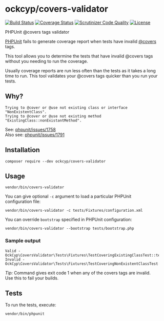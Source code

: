 ockcyp/covers-validator
=======================

[![Build Status](https://travis-ci.org/ockcyp/covers-validator.svg?branch=master)](https://travis-ci.org/ockcyp/covers-validator)
[![Coverage Status](https://coveralls.io/repos/ockcyp/covers-validator/badge.svg?branch=master&service=github)](https://coveralls.io/github/ockcyp/covers-validator?branch=master)
[![Scrutinizer Code Quality](https://scrutinizer-ci.com/g/ockcyp/covers-validator/badges/quality-score.png?b=master)](https://scrutinizer-ci.com/g/ockcyp/covers-validator/?branch=master)
[![License](https://poser.pugx.org/ockcyp/covers-validator/license)](https://packagist.org/packages/ockcyp/covers-validator)

PHPUnit @covers tags validator

[PHPUnit](https://github.com/sebastianbergmann/phpunit) fails to generate coverage report
when tests have invalid [@covers](https://phpunit.de/manual/3.7/en/appendixes.annotations.html#appendixes.annotations.covers)
tags.

This tool allows you to determine the tests that have invalid @covers tags
without you needing to run the coverage.

Usually coverage reports are run less often than the tests as it takes
a long time to run. This tool validates your @covers tags
quicker than you run your tests.

Why?
----

```
Trying to @cover or @use not existing class or interface "NonExistentClass".
Trying to @cover or @use not existing method "ExistingClass::nonExistantMethod".
```

See: [phpunit/issues/1758](https://github.com/sebastianbergmann/phpunit/issues/1758)<br />
Also see: [phpunit/issues/1791](https://github.com/sebastianbergmann/phpunit/issues/1791)

Installation
------------

```
composer require --dev ockcyp/covers-validator
```

Usage
-----

```
vendor/bin/covers-validator
```

You can give optional `-c` argument to load a particular PHPUnit configuration file:

```
vendor/bin/covers-validator -c tests/Fixtures/configuration.xml
```

You can override `bootstrap` specified in PHPUnit configuration:

```
vendor/bin/covers-validator --bootstrap tests/bootstrap.php
```

### Sample output

```
Valid - OckCyp\CoversValidator\Tests\Fixtures\TestCoveringExistingClassTest::testDummyTest
Invalid - OckCyp\CoversValidator\Tests\Fixtures\TestCoveringNonExistentClassTest::testDummyTest
```

*Tip:* Command gives exit code 1 when any of the covers tags are invalid.
Use this to fail your builds.

Tests
-----

To run the tests, execute:

```
vendor/bin/phpunit
```
